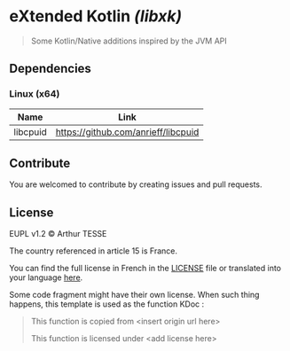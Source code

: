 eXtended Kotlin _(libxk)_
=========================

> Some Kotlin/Native additions inspired by the JVM API

Dependencies
------------

### Linux (x64)

| Name     | Link                                |
|----------|-------------------------------------|
| libcpuid | https://github.com/anrieff/libcpuid |

Contribute
----------

You are welcomed to contribute by creating issues and pull requests.

License
-------

EUPL v1.2 © Arthur TESSE

The country referenced in article 15 is France.

You can find the full license in French in the [LICENSE](LICENSE) file or translated into your language
[here][eupl-list].

Some code fragment might have their own license. When such thing happens, this template is used as the function KDoc :

> This function is copied from &lt;insert origin url here&gt;
>
> This function is licensed under &lt;add license here&gt;

[eupl-list]: https://joinup.ec.europa.eu/collection/eupl/eupl-text-11-12
